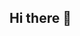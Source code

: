 ## Hi there 👋

<!--
**PiniPinella/PiniPinella** is a ✨ _special_ ✨ repository because its `README.md` (this file) appears on your GitHub profile.

Here are some ideas to get you started:

- 🔭 I’m currently working on becoming a data analyst
- 🌱 I’m currently learning Python, SQL, Power BI and advanced Excel skills
- 🤔 I’m not quite comfortable with hanling GitHub yet, but I'm working on it.
